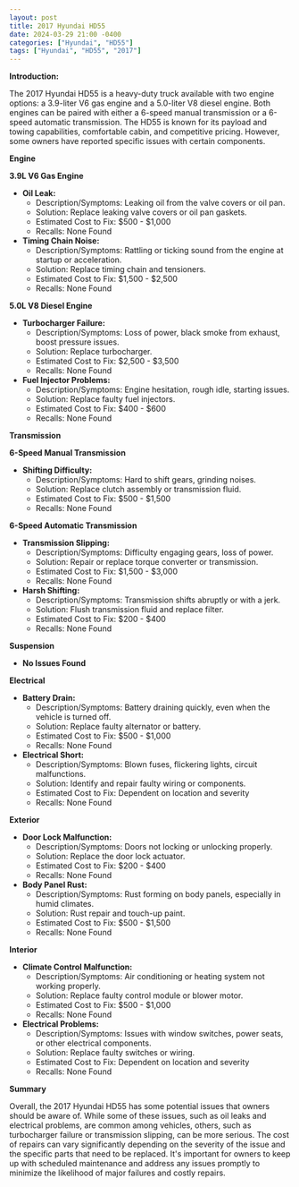 ```yaml
---
layout: post
title: 2017 Hyundai HD55
date: 2024-03-29 21:00 -0400
categories: ["Hyundai", "HD55"]
tags: ["Hyundai", "HD55", "2017"]
---
```

**Introduction:**

The 2017 Hyundai HD55 is a heavy-duty truck available with two engine options: a 3.9-liter V6 gas engine and a 5.0-liter V8 diesel engine. Both engines can be paired with either a 6-speed manual transmission or a 6-speed automatic transmission. The HD55 is known for its payload and towing capabilities, comfortable cabin, and competitive pricing. However, some owners have reported specific issues with certain components.

**Engine**

**3.9L V6 Gas Engine**

* **Oil Leak:**
    * Description/Symptoms: Leaking oil from the valve covers or oil pan.
    * Solution: Replace leaking valve covers or oil pan gaskets.
    * Estimated Cost to Fix: $500 - $1,000
    * Recalls: None Found
* **Timing Chain Noise:**
    * Description/Symptoms: Rattling or ticking sound from the engine at startup or acceleration.
    * Solution: Replace timing chain and tensioners.
    * Estimated Cost to Fix: $1,500 - $2,500
    * Recalls: None Found

**5.0L V8 Diesel Engine**

* **Turbocharger Failure:**
    * Description/Symptoms: Loss of power, black smoke from exhaust, boost pressure issues.
    * Solution: Replace turbocharger.
    * Estimated Cost to Fix: $2,500 - $3,500
    * Recalls: None Found
* **Fuel Injector Problems:**
    * Description/Symptoms: Engine hesitation, rough idle, starting issues.
    * Solution: Replace faulty fuel injectors.
    * Estimated Cost to Fix: $400 - $600
    * Recalls: None Found

**Transmission**

**6-Speed Manual Transmission**

* **Shifting Difficulty:**
    * Description/Symptoms: Hard to shift gears, grinding noises.
    * Solution: Replace clutch assembly or transmission fluid.
    * Estimated Cost to Fix: $500 - $1,500
    * Recalls: None Found

**6-Speed Automatic Transmission**

* **Transmission Slipping:**
    * Description/Symptoms: Difficulty engaging gears, loss of power.
    * Solution: Repair or replace torque converter or transmission.
    * Estimated Cost to Fix: $1,500 - $3,000
    * Recalls: None Found
* **Harsh Shifting:**
    * Description/Symptoms: Transmission shifts abruptly or with a jerk.
    * Solution: Flush transmission fluid and replace filter.
    * Estimated Cost to Fix: $200 - $400
    * Recalls: None Found

**Suspension**

* **No Issues Found**

**Electrical**

* **Battery Drain:**
    * Description/Symptoms: Battery draining quickly, even when the vehicle is turned off.
    * Solution: Replace faulty alternator or battery.
    * Estimated Cost to Fix: $500 - $1,000
    * Recalls: None Found
* **Electrical Short:**
    * Description/Symptoms: Blown fuses, flickering lights, circuit malfunctions.
    * Solution: Identify and repair faulty wiring or components.
    * Estimated Cost to Fix: Dependent on location and severity
    * Recalls: None Found

**Exterior**

* **Door Lock Malfunction:**
    * Description/Symptoms: Doors not locking or unlocking properly.
    * Solution: Replace the door lock actuator.
    * Estimated Cost to Fix: $200 - $400
    * Recalls: None Found
* **Body Panel Rust:**
    * Description/Symptoms: Rust forming on body panels, especially in humid climates.
    * Solution: Rust repair and touch-up paint.
    * Estimated Cost to Fix: $500 - $1,500
    * Recalls: None Found

**Interior**

* **Climate Control Malfunction:**
    * Description/Symptoms: Air conditioning or heating system not working properly.
    * Solution: Replace faulty control module or blower motor.
    * Estimated Cost to Fix: $500 - $1,000
    * Recalls: None Found
* **Electrical Problems:**
    * Description/Symptoms: Issues with window switches, power seats, or other electrical components.
    * Solution: Replace faulty switches or wiring.
    * Estimated Cost to Fix: Dependent on location and severity
    * Recalls: None Found

**Summary**

Overall, the 2017 Hyundai HD55 has some potential issues that owners should be aware of. While some of these issues, such as oil leaks and electrical problems, are common among vehicles, others, such as turbocharger failure or transmission slipping, can be more serious. The cost of repairs can vary significantly depending on the severity of the issue and the specific parts that need to be replaced. It's important for owners to keep up with scheduled maintenance and address any issues promptly to minimize the likelihood of major failures and costly repairs.
